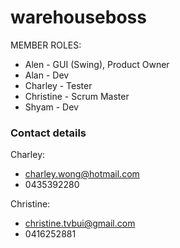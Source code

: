 # warehouseboss

MEMBER ROLES:
  - Alen - GUI (Swing), Product Owner
  - Alan - Dev
  - Charley - Tester
  - Christine - Scrum Master
  - Shyam - Dev

### Contact details ###
Charley: 
  - charley.wong@hotmail.com
  - 0435392280

Christine:
  - christine.tvbui@gmail.com
  - 0416252881
